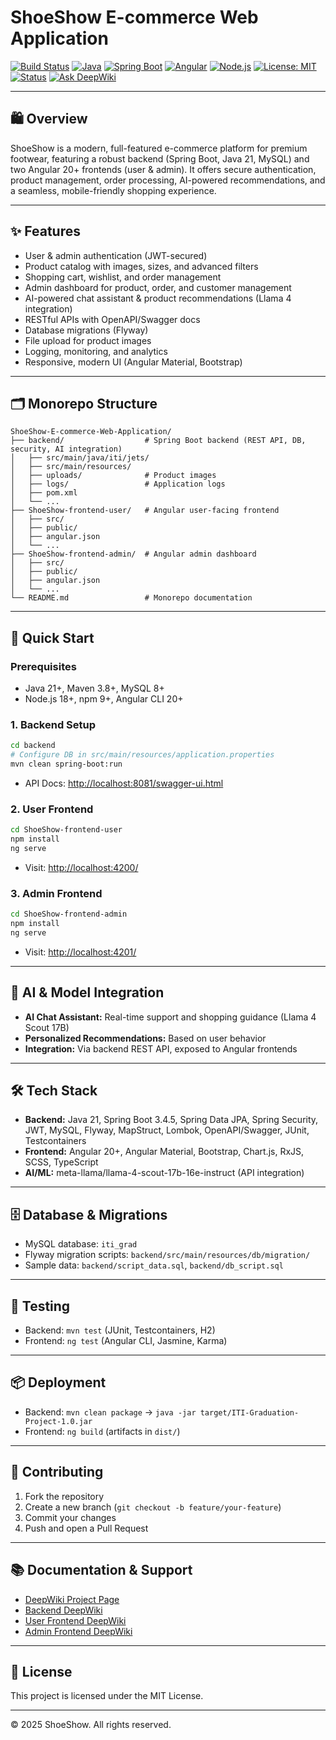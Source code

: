 # ShoeShow E-commerce Web Application

[![Build Status](https://img.shields.io/badge/build-passing-brightgreen)](https://maven.apache.org/)
[![Java](https://img.shields.io/badge/Java-21-blue)](https://adoptopenjdk.net/)
[![Spring Boot](https://img.shields.io/badge/Spring%20Boot-3.4.5-brightgreen)](https://spring.io/projects/spring-boot)
[![Angular](https://img.shields.io/badge/Angular-20%2B-DD0031?logo=angular&logoColor=white)](https://angular.dev/)
[![Node.js](https://img.shields.io/badge/Node.js-18%2B-339933?logo=node.js&logoColor=white)](https://nodejs.org/)
[![License: MIT](https://img.shields.io/badge/License-MIT-yellow.svg)](LICENSE)
[![Status](https://img.shields.io/badge/status-active-brightgreen)](#)
[![Ask DeepWiki](https://deepwiki.com/badge.svg)](https://deepwiki.com/Hashim-Sobhi/ShoeShow-E-commerce-Web-Application)

---

## 🛍️ Overview
ShoeShow is a modern, full-featured e-commerce platform for premium footwear, featuring a robust backend (Spring Boot, Java 21, MySQL) and two Angular 20+ frontends (user & admin). It offers secure authentication, product management, order processing, AI-powered recommendations, and a seamless, mobile-friendly shopping experience.

---

## ✨ Features
- User & admin authentication (JWT-secured)
- Product catalog with images, sizes, and advanced filters
- Shopping cart, wishlist, and order management
- Admin dashboard for product, order, and customer management
- AI-powered chat assistant & product recommendations (Llama 4 integration)
- RESTful APIs with OpenAPI/Swagger docs
- Database migrations (Flyway)
- File upload for product images
- Logging, monitoring, and analytics
- Responsive, modern UI (Angular Material, Bootstrap)

---

## 🗂️ Monorepo Structure
```
ShoeShow-E-commerce-Web-Application/
├── backend/                  # Spring Boot backend (REST API, DB, security, AI integration)
│   ├── src/main/java/iti/jets/
│   ├── src/main/resources/
│   ├── uploads/              # Product images
│   ├── logs/                 # Application logs
│   ├── pom.xml
│   └── ...
├── ShoeShow-frontend-user/   # Angular user-facing frontend
│   ├── src/
│   ├── public/
│   ├── angular.json
│   └── ...
├── ShoeShow-frontend-admin/  # Angular admin dashboard
│   ├── src/
│   ├── public/
│   ├── angular.json
│   └── ...
└── README.md                 # Monorepo documentation
```

---

## 🚀 Quick Start
### Prerequisites
- Java 21+, Maven 3.8+, MySQL 8+
- Node.js 18+, npm 9+, Angular CLI 20+

### 1. Backend Setup
```bash
cd backend
# Configure DB in src/main/resources/application.properties
mvn clean spring-boot:run
```
- API Docs: [http://localhost:8081/swagger-ui.html](http://localhost:8081/swagger-ui.html)

### 2. User Frontend
```bash
cd ShoeShow-frontend-user
npm install
ng serve
```
- Visit: [http://localhost:4200/](http://localhost:4200/)

### 3. Admin Frontend
```bash
cd ShoeShow-frontend-admin
npm install
ng serve
```
- Visit: [http://localhost:4201/](http://localhost:4201/)

---

## 🧠 AI & Model Integration
- **AI Chat Assistant:** Real-time support and shopping guidance (Llama 4 Scout 17B)
- **Personalized Recommendations:** Based on user behavior
- **Integration:** Via backend REST API, exposed to Angular frontends

---

## 🛠️ Tech Stack
- **Backend:** Java 21, Spring Boot 3.4.5, Spring Data JPA, Spring Security, JWT, MySQL, Flyway, MapStruct, Lombok, OpenAPI/Swagger, JUnit, Testcontainers
- **Frontend:** Angular 20+, Angular Material, Bootstrap, Chart.js, RxJS, SCSS, TypeScript
- **AI/ML:** meta-llama/llama-4-scout-17b-16e-instruct (API integration)

---

## 🗄️ Database & Migrations
- MySQL database: `iti_grad`
- Flyway migration scripts: `backend/src/main/resources/db/migration/`
- Sample data: `backend/script_data.sql`, `backend/db_script.sql`

---

## 🧪 Testing
- Backend: `mvn test` (JUnit, Testcontainers, H2)
- Frontend: `ng test` (Angular CLI, Jasmine, Karma)

---

## 📦 Deployment
- Backend: `mvn clean package` → `java -jar target/ITI-Graduation-Project-1.0.jar`
- Frontend: `ng build` (artifacts in `dist/`)

---

## 🤝 Contributing
1. Fork the repository
2. Create a new branch (`git checkout -b feature/your-feature`)
3. Commit your changes
4. Push and open a Pull Request

---

## 📚 Documentation & Support
- [DeepWiki Project Page](https://deepwiki.com/Hashim-Sobhi/ShoeShow-E-commerce-Web-Application)
- [Backend DeepWiki](https://deepwiki.com/ahmedelbrmbaly/ShoeShow-backup)
- [User Frontend DeepWiki](https://deepwiki.com/ahmedelbrmbaly/shoeshow-frontend-user)
- [Admin Frontend DeepWiki](https://deepwiki.com/ahmedelbrmbaly/shoeshow-frontend-admin)

---

## 📝 License
This project is licensed under the MIT License.

---

© 2025 ShoeShow. All rights reserved.
